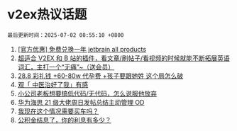 # v2ex热议话题

`最后更新时间：2025-07-02 08:55:10 +0800`

1. [[官方优惠] 免费兑换一年 jetbrain all products](https://www.v2ex.com/t/1142148)
1. [超适合 V2EX 和 B 站的插件，看文章/刷帖子/看视频的时候就能不断拓展英语词汇，主打一个“无痛”~（送会员）](https://www.v2ex.com/t/1142218)
1. [28.8 彩礼钱 +60-80w 代孕费 +孩子要跟她姓 这个局怎么破](https://www.v2ex.com/t/1142277)
1. [观「	中医治好了我」有感](https://www.v2ex.com/t/1142228)
1. [小公司老板想要搞低代码/无代码，怎么说服他放弃](https://www.v2ex.com/t/1142172)
1. [华为海思 21 级大佬周日发帖总结主动管理 OD](https://www.v2ex.com/t/1142206)
1. [我现在这个情况需要买车吗？](https://www.v2ex.com/t/1142160)
1. [公积金结息了，你的利息有多少？](https://www.v2ex.com/t/1142211)

